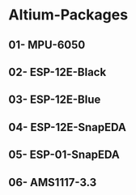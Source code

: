 # Altium-Packages
## 01-  MPU-6050
## 02-  ESP-12E-Black
## 03-  ESP-12E-Blue
## 04-  ESP-12E-SnapEDA
## 05-  ESP-01-SnapEDA
## 06-  AMS1117-3.3
